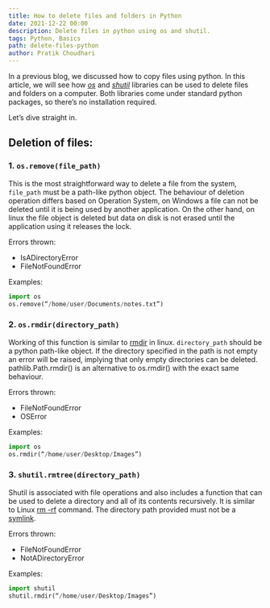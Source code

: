 ```yaml
---
title: How to delete files and folders in Python
date: 2021-12-22 00:00
description: Delete files in python using os and shutil.
tags: Python, Basics
path: delete-files-python
author: Pratik Choudhari
---
```


In a previous blog, we discussed how to copy files using python. 
In this article, we will see how [*os*](https://docs.python.org/3/library/os.html) and [*shutil*](https://docs.python.org/3/library/shutil.html) libraries can be used to delete files and folders on a computer. 
Both libraries come under standard python packages, so there’s no installation required. 

Let’s dive straight in.

## Deletion of files:

### 1. `os.remove(file_path)`

This is the most straightforward way to delete a file from the system, `file_path` must be a path-like python object. 
The behaviour of deletion operation differs based on Operation System, on Windows a file can not be deleted until it is being used by another application. 
On the other hand, on linux the file object is deleted but data on disk is not erased until the application using it releases the lock.

Errors thrown:
- IsADirectoryError
- FileNotFoundError

Examples:

```python
import os
os.remove(“/home/user/Documents/notes.txt”)
```

### 2. `os.rmdir(directory_path)`

Working of this function is similar to [rmdir](https://www.computerhope.com/unix/urmdir.htm) in linux. 
`directory_path` should be a python path-like object. 
If the directory specified in the path is not empty an error will be raised, implying that only empty directories can be deleted. 
pathlib.Path.rmdir() is an alternative to os.rmdir() with the exact same behaviour.

Errors thrown:
- FileNotFoundError
- OSError

Examples:

```python
import os
os.rmdir(“/home/user/Desktop/Images”) 
```

### 3. `shutil.rmtree(directory_path)`

Shutil is associated with file operations and also includes a function that can be used to delete a directory and all of its contents recursively. 
It is similar to Linux [rm -rf](https://www.computerhope.com/unix/urm.htm) command. The directory path provided must not be a [symlink](https://www.computerhope.com/jargon/s/symblink.htm).

Errors thrown:
- FileNotFoundError
- NotADirectoryError

Examples:

```python
import shutil
shutil.rmdir(“/home/user/Desktop/Images”) 
```
